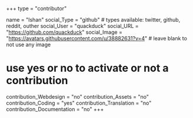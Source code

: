+++
type = "contributor"

name = "Ishan"
social_Type = "github" # types available: twitter, github, reddit, outher
social_User = "quackduck"
social_URL = "https://github.com/quackduck"
social_Image = "https://avatars.githubusercontent.com/u/38882631?v=4" # leave blank to not use any image

# use yes or no to activate or not a contribution
contribution_Webdesign = "no"
contribution_Assets = "no"
contribution_Coding = "yes"
contribution_Translation = "no"
contribution_Documentation = "no"
+++